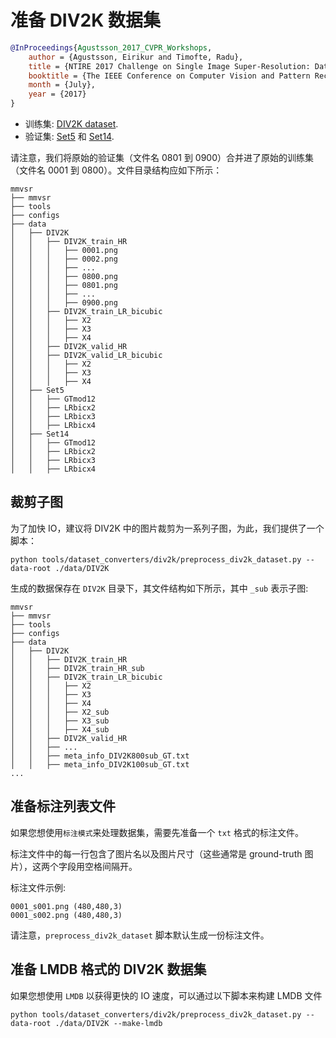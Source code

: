 # 准备 DIV2K 数据集

<!-- [DATASET] -->

```bibtex
@InProceedings{Agustsson_2017_CVPR_Workshops,
    author = {Agustsson, Eirikur and Timofte, Radu},
    title = {NTIRE 2017 Challenge on Single Image Super-Resolution: Dataset and Study},
    booktitle = {The IEEE Conference on Computer Vision and Pattern Recognition (CVPR) Workshops},
    month = {July},
    year = {2017}
}
```

- 训练集:  [DIV2K dataset](https://data.vision.ee.ethz.ch/cvl/DIV2K/).
- 验证集:  [Set5](https://drive.google.com/drive/folders/1B3DJGQKB6eNdwuQIhdskA64qUuVKLZ9u) 和 [Set14](https://drive.google.com/drive/folders/1B3DJGQKB6eNdwuQIhdskA64qUuVKLZ9u).

请注意，我们将原始的验证集（文件名 0801 到 0900）合并进了原始的训练集（文件名 0001 到 0800）。文件目录结构应如下所示：

```text
mmvsr
├── mmvsr
├── tools
├── configs
├── data
│   ├── DIV2K
│   │   ├── DIV2K_train_HR
│   │   │   ├── 0001.png
│   │   │   ├── 0002.png
│   │   │   ├── ...
│   │   │   ├── 0800.png
│   │   │   ├── 0801.png
│   │   │   ├── ...
│   │   │   ├── 0900.png
│   │   ├── DIV2K_train_LR_bicubic
│   │   │   ├── X2
│   │   │   ├── X3
│   │   │   ├── X4
│   │   ├── DIV2K_valid_HR
│   │   ├── DIV2K_valid_LR_bicubic
│   │   │   ├── X2
│   │   │   ├── X3
│   │   │   ├── X4
│   ├── Set5
│   │   ├── GTmod12
│   │   ├── LRbicx2
│   │   ├── LRbicx3
│   │   ├── LRbicx4
│   ├── Set14
│   │   ├── GTmod12
│   │   ├── LRbicx2
│   │   ├── LRbicx3
│   │   ├── LRbicx4
```

## 裁剪子图

为了加快 IO，建议将 DIV2K 中的图片裁剪为一系列子图，为此，我们提供了一个脚本：

```shell
python tools/dataset_converters/div2k/preprocess_div2k_dataset.py --data-root ./data/DIV2K
```

生成的数据保存在 `DIV2K` 目录下，其文件结构如下所示，其中 `_sub` 表示子图:

```text
mmvsr
├── mmvsr
├── tools
├── configs
├── data
│   ├── DIV2K
│   │   ├── DIV2K_train_HR
│   │   ├── DIV2K_train_HR_sub
│   │   ├── DIV2K_train_LR_bicubic
│   │   │   ├── X2
│   │   │   ├── X3
│   │   │   ├── X4
│   │   │   ├── X2_sub
│   │   │   ├── X3_sub
│   │   │   ├── X4_sub
│   │   ├── DIV2K_valid_HR
│   │   ├── ...
│   │   ├── meta_info_DIV2K800sub_GT.txt
│   │   ├── meta_info_DIV2K100sub_GT.txt
...
```

## 准备标注列表文件

如果您想使用`标注模式`来处理数据集，需要先准备一个 `txt` 格式的标注文件。

标注文件中的每一行包含了图片名以及图片尺寸（这些通常是 ground-truth 图片），这两个字段用空格间隔开。

标注文件示例:

```text
0001_s001.png (480,480,3)
0001_s002.png (480,480,3)
```

请注意，`preprocess_div2k_dataset` 脚本默认生成一份标注文件。

## 准备 LMDB 格式的 DIV2K 数据集

如果您想使用 `LMDB` 以获得更快的 IO 速度，可以通过以下脚本来构建 LMDB 文件

```shell
python tools/dataset_converters/div2k/preprocess_div2k_dataset.py --data-root ./data/DIV2K --make-lmdb
```
